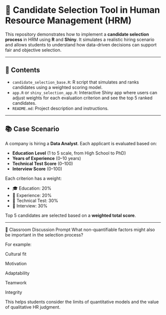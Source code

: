 # 🎯 Candidate Selection Tool in Human Resource Management (HRM)

This repository demonstrates how to implement a **candidate selection process** in HRM using **R** and **Shiny**. It simulates a realistic hiring scenario and allows students to understand how data-driven decisions can support fair and objective selection.

---

## 📁 Contents

- `candidate_selection_base.R`: R script that simulates and ranks candidates using a weighted scoring model.
- `app.R` or `shiny_selection_app.R`: Interactive Shiny app where users can adjust weights for each evaluation criterion and see the top 5 ranked candidates.
- `README.md`: Project description and instructions.

---

## 📚 Case Scenario

A company is hiring a **Data Analyst**. Each applicant is evaluated based on:

- **Education Level** (1 to 5 scale, from High School to PhD)
- **Years of Experience** (0–10 years)
- **Technical Test Score** (0–100)
- **Interview Score** (0–100)

Each criterion has a weight:
- 🎓 Education: 20%
- 💼 Experience: 20%
- 🧪 Technical Test: 30%
- 💬 Interview: 30%

Top 5 candidates are selected based on a **weighted total score**.

---

🧠 Classroom Discussion Prompt
What non-quantifiable factors might also be important in the selection process?

For example:

Cultural fit

Motivation

Adaptability

Teamwork

Integrity

This helps students consider the limits of quantitative models and the value of qualitative HR judgment.
